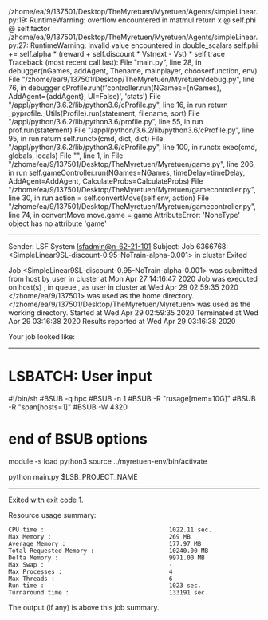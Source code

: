 /zhome/ea/9/137501/Desktop/TheMyretuen/Myretuen/Agents/simpleLinear.py:19: RuntimeWarning: overflow encountered in matmul
  return x @ self.phi @ self.factor
/zhome/ea/9/137501/Desktop/TheMyretuen/Myretuen/Agents/simpleLinear.py:27: RuntimeWarning: invalid value encountered in double_scalars
  self.phi += self.alpha * (reward + self.discount * Vstnext - Vst) * self.trace
Traceback (most recent call last):
  File "main.py", line 28, in <module>
    debugger(nGames, addAgent, Thename, mainplayer, chooserfunction, env)
  File "/zhome/ea/9/137501/Desktop/TheMyretuen/Myretuen/debug.py", line 76, in debugger
    cProfile.run(f'controller.run(NGames={nGames}, AddAgent={addAgent}, UI=False)', 'stats')
  File "/appl/python/3.6.2/lib/python3.6/cProfile.py", line 16, in run
    return _pyprofile._Utils(Profile).run(statement, filename, sort)
  File "/appl/python/3.6.2/lib/python3.6/profile.py", line 55, in run
    prof.run(statement)
  File "/appl/python/3.6.2/lib/python3.6/cProfile.py", line 95, in run
    return self.runctx(cmd, dict, dict)
  File "/appl/python/3.6.2/lib/python3.6/cProfile.py", line 100, in runctx
    exec(cmd, globals, locals)
  File "<string>", line 1, in <module>
  File "/zhome/ea/9/137501/Desktop/TheMyretuen/Myretuen/game.py", line 206, in run
    self.gameController.run(NGames=NGames, timeDelay=timeDelay, AddAgent=AddAgent, CalculateProbs=CalculateProbs)
  File "/zhome/ea/9/137501/Desktop/TheMyretuen/Myretuen/gamecontroller.py", line 30, in run
    action = self.convertMove(self.env, action)
  File "/zhome/ea/9/137501/Desktop/TheMyretuen/Myretuen/gamecontroller.py", line 74, in convertMove
    move.game = game
AttributeError: 'NoneType' object has no attribute 'game'

------------------------------------------------------------
Sender: LSF System <lsfadmin@n-62-21-101>
Subject: Job 6366768: <SimpleLinear9SL-discount-0.95-NoTrain-alpha-0.001> in cluster <dcc> Exited

Job <SimpleLinear9SL-discount-0.95-NoTrain-alpha-0.001> was submitted from host <gbarlogin1> by user <s183914> in cluster <dcc> at Mon Apr 27 14:16:47 2020
Job was executed on host(s) <n-62-21-101>, in queue <hpc>, as user <s183914> in cluster <dcc> at Wed Apr 29 02:59:35 2020
</zhome/ea/9/137501> was used as the home directory.
</zhome/ea/9/137501/Desktop/TheMyretuen/Myretuen> was used as the working directory.
Started at Wed Apr 29 02:59:35 2020
Terminated at Wed Apr 29 03:16:38 2020
Results reported at Wed Apr 29 03:16:38 2020

Your job looked like:

------------------------------------------------------------
# LSBATCH: User input
#!/bin/sh
#BSUB -q hpc
#BSUB -n 1
#BSUB -R "rusage[mem=10G]"
#BSUB -R "span[hosts=1]"
#BSUB -W 4320
# end of BSUB options

module -s load python3
source ../myretuen-env/bin/activate

python main.py $LSB_PROJECT_NAME


------------------------------------------------------------

Exited with exit code 1.

Resource usage summary:

    CPU time :                                   1022.11 sec.
    Max Memory :                                 269 MB
    Average Memory :                             177.97 MB
    Total Requested Memory :                     10240.00 MB
    Delta Memory :                               9971.00 MB
    Max Swap :                                   -
    Max Processes :                              4
    Max Threads :                                6
    Run time :                                   1023 sec.
    Turnaround time :                            133191 sec.

The output (if any) is above this job summary.

